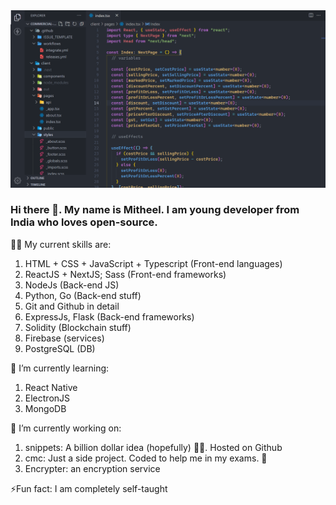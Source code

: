 <img src="https://github.com/mitheelgajare/mitheelgajare/blob/main/Screenshot%20(40).png">

### Hi there 👋. My name is Mitheel. I am young developer from India who loves open-source.

🤹‍♂️ My current skills are:
1. HTML + CSS + JavaScript + Typescript (Front-end languages)
2. ReactJS + NextJS; Sass (Front-end frameworks)
3. NodeJs (Back-end JS)
4. Python, Go (Back-end stuff)
5. Git and Github in detail
6. ExpressJs, Flask (Back-end frameworks)
7. Solidity (Blockchain stuff)
8. Firebase (services)
9. PostgreSQL (DB)

🌱 I’m currently learning:
1. React Native
2. ElectronJS
3. MongoDB

🔭 I’m currently working on:
1. snippets: A billion dollar idea (hopefully) 🤑💲. Hosted on Github
2. cmc: Just a side project. Coded to help me in my exams. 🏫
3. Encrypter: an encryption service

⚡Fun fact:
I am completely self-taught





